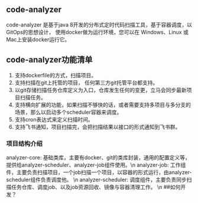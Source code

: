 ## code-analyzer
code-analyzer 是基于java 8开发的分布式定时代码扫描工具，基于容器调度，以GitOps的思想设计， 使用docker做为运行环境，您可以在 Windows、Linux 或 Mac上安装docker运行它。
## code-analyzer功能清单
1. 支持dockerfile的方式，扫描项目。
2. 支持扫描在git上托管的项目， 任何第三方git托管平台都支持。
3. 以git存储扫描任务仓库定义为入口，仓库发生任何的变更，立马会同步最新项目扫描任务。
4. 支持横向扩展的功能，如果扫描不够快的话，或者需要支持多项目与多分支的场景，那么以启动多个scheduler容器来调度。
5. 支持cron表达式来定义扫描时间。
6. 支持飞书通知，项目扫描完，会把扫描结果以接口的形式通知到飞书群。
### 项目结构介绍
analyzer-core: 基础类库，主要有docker、git的类库封装，通用的配置定义等，提供给analyzer-scheduler、analyzer-job组件使用。\n
analyzer-job: 工作组件，主要负责扫描项目，一个job扫描一个项目，以容器的形式运行，由analyzer-scheduler组件负责调度他。 \n
analyzer-scheduler: 调度组件，主要负责同步扫描任务仓库、调度job、以及job资源回收、镜像与容器清理工作。 \n
##如何开发？


